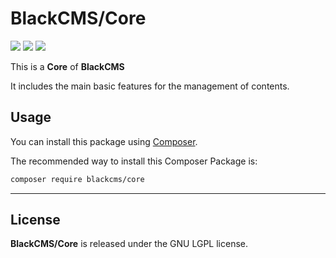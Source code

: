 # BlackCMS/Core

<p>
    <a href="https://img.shields.io/github/license/blackcms/core"><img src="https://img.shields.io/github/license/blackcms/core"></a>
    <a href="https://img.shields.io/github/forks/blackcms/core"><img src="https://img.shields.io/github/forks/blackcms/core"></a>
    <a href="https://img.shields.io/github/issues/blackcms/core"><img src="https://img.shields.io/github/issues/blackcms/core"></a>
</p>

This is a **Core** of **BlackCMS**

It includes the main basic features for the management of contents.

## Usage

You can install this package using [Composer](https://getcomposer.org).

The recommended way to install this Composer Package is:

```sh
composer require blackcms/core
```

---

## License

**BlackCMS/Core** is released under the GNU LGPL license.
